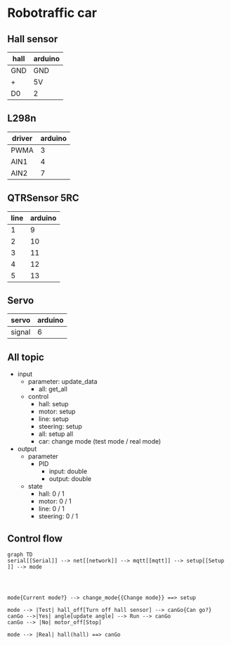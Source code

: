 # Robotraffic car

## Hall sensor

| hall | arduino |
| ---- | ------- |
| GND  | GND     |
| +    | 5V      |
| D0   | 2       |

## L298n

| driver | arduino |
| ------ | ------- |
| PWMA   | 3       |
| AIN1   | 4       |
| AIN2   | 7       |

## QTRSensor 5RC

| line | arduino |
| ---- | ------- |
| 1    | 9       |
| 2    | 10      |
| 3    | 11      |
| 4    | 12      |
| 5    | 13      |

## Servo

| servo  | arduino |
| ------ | ------- |
| signal | 6       |

## All topic

- input
  - parameter: update_data
    - all: get_all
  - control
    - hall: setup
    - motor: setup
    - line: setup
    - steering: setup
    - all: setup all
    - car: change mode (test mode / real mode)
- output
  - parameter
    - PID
      - input: double
      - output: double
  - state
    - hall: 0 / 1
    - motor: 0 / 1
    - line: 0 / 1
    - steering: 0 / 1

## Control flow

```mermaid
graph TD
serial[[Serial]] --> net[[network]] --> mqtt[[mqtt]] --> setup[[Setup ]] --> mode




mode{Current mode?} --> change_mode{{Change mode}} ==> setup

mode --> |Test| hall_off[Turn off hall sensor] --> canGo{Can go?}
canGo -->|Yes| angle[update angle] --> Run --> canGo
canGo --> |No| motor_off[Stop]

mode --> |Real| hall(hall) ==> canGo

```
